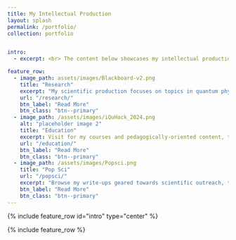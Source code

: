 ```yaml
---
title: My Intellectual Production
layout: splash
permalink: /portfolio/
collection: portfolio


intro: 
  - excerpt: <br> The content below showcases my intellectual production, for which I acknowledge the guiding support of my network of collaborators and mentors.

feature_row:
  - image_path: assets/images/Blackboard-v2.png
    title: "Research"
    excerpt: "My scientific production focuses on topics in quantum physics that I approach via quantum-field theoretical and algebraic methods."
    url: "/research/"
    btn_label: "Read More"
    btn_class: "btn--primary"
  - image_path: /assets/images/iQuHack_2024.png
    alt: "placeholder image 2"
    title: "Education"
    excerpt: Visit for my courses and pedagogically-oriented content, today focused on quantum computing and influenced by best-practices from <a href="https://cwsei.ubc.ca/">CWSEI</a>.
    url: "/education/"
    btn_label: "Read More"
    btn_class: "btn--primary"
  - image_path: /assets/images/Popsci.png
    title: "Pop Sci"
    url: "/popsci/"
    excerpt: "Browse my write-ups geared towards scientific outreach, tech-oriented executive education, and marketing of quantum computing products."
    btn_label: "Read More"
    btn_class: "btn--primary"
---
```


{% include feature_row id="intro" type="center" %}

{% include feature_row %}